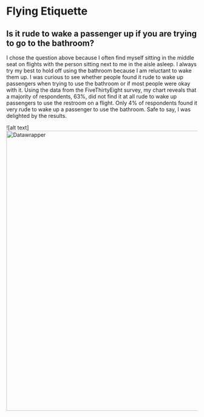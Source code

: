# Flying Etiquette
## Is it rude to wake a passenger up if you are trying to go to the bathroom?
I chose the question above because I often find myself sitting in the middle seat on flights with the person sitting next to me in the aisle asleep. I always try my best to hold off using the bathroom because I am reluctant to wake them up. I was curious to see whether people found it rude to wake up passengers when trying to use the bathroom or if most people were okay with it. Using the data from the FiveThirtyEight survey, my chart reveals that a majority of respondents, 63%, did not find it at all rude to wake up passengers to use the restroom on a flight. Only 4% of respondents found it very rude to wake up a passenger to use the bathroom. Safe to say, I was delighted by the results.

![alt text]<img width="737" alt="Datawrapper" src="https://github.com/user-attachments/assets/97fcc5ca-307d-48f9-96af-649300781456">
